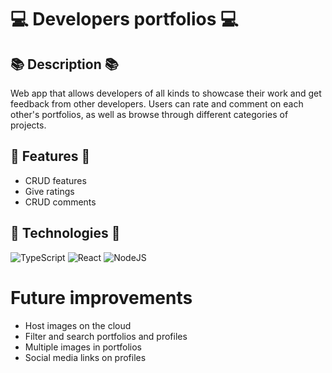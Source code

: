 # 💻 Developers portfolios 💻

## 📚 Description 📚
Web app that allows developers of all kinds to showcase their work and get feedback from other developers. Users can rate and comment on each other's portfolios, as well as browse through different categories of projects.

## 🚀 Features 🚀
- CRUD features 
- Give ratings 
- CRUD comments 


## 🤖 Technologies 🤖
![TypeScript](https://img.shields.io/badge/typescript-%23007ACC.svg?style=for-the-badge&logo=typescript&logoColor=white) 
 ![React](https://img.shields.io/badge/react-%2320232a.svg?style=for-the-badge&logo=react&logoColor=%2361DAFB) 
 ![NodeJS](https://img.shields.io/badge/node.js-6DA55F?style=for-the-badge&logo=node.js&logoColor=white) 

# Future improvements
- Host images on the cloud
- Filter and search portfolios and profiles
- Multiple images in portfolios
- Social media links on profiles
		